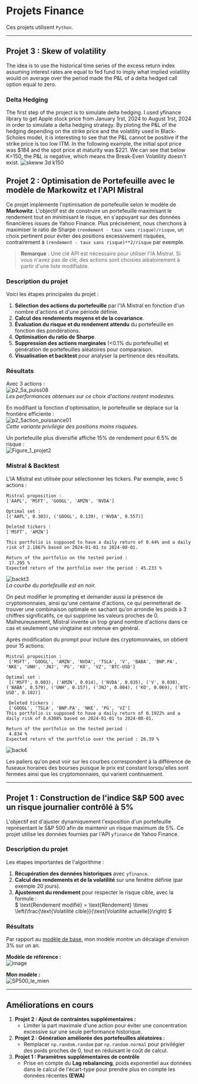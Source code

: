 # Projets Finance 

Ces projets utilisent `Python`.

---
## Projet 3 : Skew of volatility

The idea is to use the historical time series of the excess return index assuming interest rates are equal to fed fund to imply what 
implied volatility would on average over the period made the P&L of a delta hedged call option equal to zero.

### Delta Hedging

The first step of the project is to simulate delta hedging. I used yfinance library to get Apple stock price from January 1rst, 2024 to August 1rst, 2024 in order to simulate a delta hedging strategy. By ploting the P&L of the hedging depending on the strike price and the volatility used in Black-Scholes model, it is interesting to see that the P&L cannot be positive if the strike price is too low ITM. In the following example, the initial spot price was $184 and the spot price at maturity was $221. We can see that below K=150, the P&L is negative, which means the Break-Even Volatility doesn't exist.
![skeww 3d k150](https://github.com/user-attachments/assets/4208010f-38e7-4b74-9812-c0b6880470c9)



## Projet 2 : Optimisation de Portefeuille avec le modèle de Markowitz et l'API Mistral

Ce projet implémente l'optimisation de portefeuille selon le modèle de **Markowitz**. L'objectif est de construire un portefeuille maximisant le rendement tout en minimisant le risque, en s'appuyant sur des données financières issues de Yahoo Finance. Plus précisément, nous cherchons à maximiser le ratio de Sharpe `(rendement - taux sans risque)/risque`, un choix pertinent pour éviter des positions excessivement risquées, contrairement à `(rendement - taux sans risque)**2/risque` par exemple. 

> **Remarque** : Une clé API est nécessaire pour utiliser l'IA Mistral. Si vous n'avez pas de clé, des actions sont choisies aléatoirement à partir d'une liste modifiable.

### Description du projet

Voici les étapes principales du projet :  
1. **Sélection des actions du portefeuille** par l'IA Mistral en fonction d'un nombre d'actions et d'une période définie.  
2. **Calcul des rendements moyens et de la covariance**.  
3. **Évaluation du risque et du rendement attendu** du portefeuille en fonction des pondérations.  
4. **Optimisation du ratio de Sharpe**.  
5. **Suppression des actions marginales** (<0.1% du portefeuille) et génération de portefeuilles aléatoires pour comparaison.  
6. **Visualisation et backtest** pour analyser la pertinence des résultats.

### Résultats

Avec 3 actions :  
![p2_5a_puiss08](https://github.com/user-attachments/assets/23492b3a-4ac7-4681-8a03-375796ebb58b)  
*Les performances obtenues sur ce choix d'actions restent modestes.*

En modifiant la fonction d'optimisation, le portefeuille se déplace sur la frontière efficiente :  
![p2_5action_puissance01](https://github.com/user-attachments/assets/d3daf5f4-415f-40ca-a271-bc326b1c00ed)  
*Cette variante privilégie des positions moins risquées.*

Un portefeuille plus diversifié affiche 15% de rendement pour 6.5% de risque :  
![Figure_1_projet2](https://github.com/user-attachments/assets/cc11c918-98fd-4b63-8c93-0d36efb651c8)

### Mistral & Backtest

L'IA Mistral est utilisée pour sélectionner les tickers. Par exemple, avec 5 actions :  
```plaintext
Mistral proposition :
['AAPL', 'MSFT', 'GOOGL', 'AMZN', 'NVDA']

Optimal set :
[('AAPL', 0.303), ('GOOGL', 0.139), ('NVDA', 0.557)]

Deleted tickers :
['MSFT', 'AMZN']

This portfolio is supposed to have a daily return of 0.44% and a daily risk of 2.1867% based on 2024-01-01 to 2024-08-01.

Return of the portfolio on the tested period :
 17.295 %
Expected return of the portfolio over the period : 45.233 %
```

![backt3](https://github.com/user-attachments/assets/07167c7a-105a-4e9d-812c-fdfd21c1ab86)  
*La courbe du portefeuille est en noir.*

On peut modifier le prompting et demander aussi la présence de cryptomonnaies, ainsi qu'une centaine d'actions, ce qui permetterait de trouver une combinaison optimale en sachant qu'on arrondie les poids à 3 chiffres significatifs, ce qui supprime les valeurs proches de 0. Malheureusement, Mistral invente un trop grand nombre d'actions dans ce cas et seulement une vingtaine est retenue en général.

Après modification du prompt pour inclure des cryptomonnaies, on obtient pour 15 actions:

```
Mistral proposition :
 ['MSFT', 'GOOGL', 'AMZN', 'NVDA', 'TSLA', 'V', 'BABA', 'BNP.PA', 'NKE', 'UNH', 'JNJ', 'PG', 'KO', 'VZ', 'BTC-USD']

Optimal set :
 [('MSFT', 0.003), ('AMZN', 0.014), ('NVDA', 0.035), ('V', 0.038), ('BABA', 0.579), ('UNH', 0.157), ('JNJ', 0.004), ('KO', 0.069), ('BTC-USD', 0.102)]

 Deleted tickers :
 ['GOOGL', 'TSLA', 'BNP.PA', 'NKE', 'PG', 'VZ']
This portfolio is supposed to have a daily return of 0.1922% and a daily risk of 0.6308% based on 2024-01-01 to 2024-08-01.

Return of the portfolio on the tested period : 
 4.834 %
Expected return of the portfolio over the period : 26.39 %
```


![back4](https://github.com/user-attachments/assets/16130d77-e207-4040-9588-70c072856db7)


Les paliers qu'on peut voir sur les courbes correspondent à la différence de fuseaux horaires des bourses puisque le prix est constant lorsqu'elles sont fermées ainsi que les cryptomonnaies, qui varient continuement.

---

## Projet 1 : Construction de l'indice S&P 500 avec un risque journalier contrôlé à 5%

L'objectif est d'ajuster dynamiquement l'exposition d'un portefeuille représentant le S&P 500 afin de maintenir un risque maximum de 5%. Ce projet utilise les données fournies par l'API `yfinance` de Yahoo Finance.

### Description du projet

Les étapes importantes de l'algorithme :  
1. **Récupération des données historiques** avec `yfinance`.  
2. **Calcul des rendements et de la volatilité** sur une fenêtre définie (par exemple 20 jours).
3. **Ajustement du rendement** pour respecter le risque cible, avec la formule :  
   $`
   \text{Rendement modifié} = \text{Rendement} \times \left(\frac{\text{Volatilité cible}}{\text{Volatilité actuelle}}\right)
   `$

### Résultats

Par rapport au [modèle de base](https://www.spglobal.com/spdji/en/indices/multi-asset/sp-500-daily-risk-control-5-index/#overview), mon modèle montre un décalage d'environ 3% sur un an.  

**Modèle de référence :**  
![image](https://github.com/user-attachments/assets/ab26c652-308f-4ba0-8276-50e3b983942c)  

**Mon modèle :**  
![SP500_le_mien](https://github.com/user-attachments/assets/96cc1b53-a108-4230-ae73-cc5de319ec41)

---

## Améliorations en cours

1. **Projet 2 : Ajout de contraintes supplémentaires :**  
   - Limiter la part maximale d'une action pour éviter une concentration excessive sur une seule performance historique.
2. **Projet 2 : Génération améliorée des portefeuilles aléatoires :**  
   - Remplacer `np.random.random` par `np.random.normal` pour privilégier des poids proches de 0, tout en réduisant le coût de calcul.
3. **Projet 1 : Paramètres supplémentaires de contrôle**  
   - Prise en compte du **Lag rebalancing**, poids exponentiel aux données dans le calcul de l'écart-type pour prendre plus en compte les données récentes **(EWA)**
